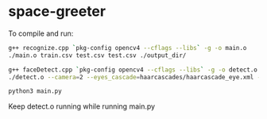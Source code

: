 # space-greeter
To compile and run: 
``` bash
g++ recognize.cpp `pkg-config opencv4 --cflags --libs` -g -o main.o
./main.o train.csv test.csv test.csv ./output_dir/

g++ faceDetect.cpp `pkg-config opencv4 --cflags --libs` -g -o detect.o
./detect.o --camera=2 --eyes_cascade=haarcascades/haarcascade_eye.xml --face_cascade=haarcascades/haarcascade_frontalface_default.xml 

python3 main.py
```
Keep detect.o running while running main.py

